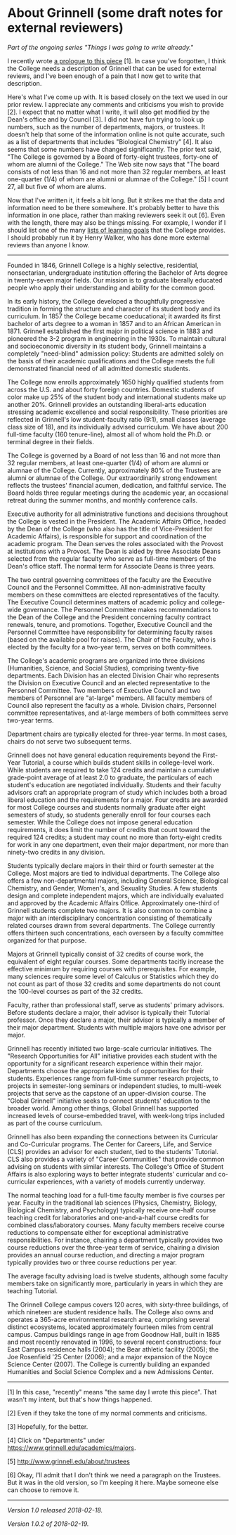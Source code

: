 About Grinnell (some draft notes for external reviewers)
========================================================

_Part of the ongoing series "Things I was going to write already."_

I recently wrote [a prologue to this
piece](prologue-about-grinnell-external-reviewers) [1].  In case you've
forgotten, I think the College needs a description of Grinnell that can
be used for external reviews, and I've been enough of a pain that I now
get to write that description.

Here's what I've come up with.  It is based closely on the text we used
in our prior review.  I appreciate any comments and criticisms you wish
to provide [2].  I expect that no matter what I write, it will also get
modified by the Dean's office and by Council [3].  I did not have fun
trying to look up numbers, such as the number of departments, majors,
or trustees.  It doesn't help that some of the information online
is not quite accurate, such as a list of departments that includes
"Biological Chemistry" [4].  It also seems that some numbers have changed
significantly.  The prior text said, "The College is governed by a Board
of forty-eight trustees, forty-one of whom are alumni of the College."
The Web site now says that "The board consists of not less than 16 and
not more than 32 regular members, at least one-quarter (1/4) of whom
are alumni or alumnae of the College." [5]  I count 27, all but five
of whom are alums.

Now that I've written it, it feels a bit long.  But it strikes me that
the data and information need to be there somewhere.  It's probably better
to have this information in one place, rather than making reviewers seek
it out [6].  Even with the length, there may also be things missing.
For example, I wonder if I should list one of the many [lists of learning
goals](too-many-goals-2017-09-10) that the College provides.  I should
probably run it by Henry Walker, who has done more external reviews than
anyone I know.

---

Founded in 1846, Grinnell College is a highly selective, residential,
nonsectarian, undergraduate institution offering the Bachelor of
Arts degree in twenty-seven major fields. Our mission is to graduate
liberally educated people who apply their understanding and ability for
the common good.

In its early history, the College developed a thoughtfully progressive
tradition in forming the structure and character of its student body
and its curriculum. In 1857 the College became coeducational; it
awarded its first bachelor of arts degree to a woman in 1857 and to
an African American in 1871. Grinnell established the first major in
political science in 1883 and pioneered the 3-2 program in engineering
in the 1930s. To maintain cultural and socioeconomic diversity in its
student body, Grinnell maintains a completely "need-blind" admission
policy: Students are admitted solely on the basis of their academic
qualifications and the College meets the full demonstrated financial
need of all admitted domestic students.

The College now enrolls approximately 1650 highly qualified students from
across the U.S. and about forty foreign countries.  Domestic students
of color make up 25% of the student body and international students
make up another 20%.  Grinnell provides an outstanding liberal-arts
education stressing academic excellence and social responsibility.
These priorities are reflected in Grinnell's low student-faculty ratio
(9:1), small classes (average class size of 18), and its individually
advised curriculum.  We have about 200 full-time faculty (160
tenure-line), almost all of whom hold the Ph.D. or terminal degree in
their fields.

The College is governed by a Board of not less than 16 and not more than
32 regular members, at least one-quarter (1/4) of whom are alumni or
alumnae of the College.  Currently, approximately 80% of the Trustees
are alumni or alumnae of the College.  Our extraordinarily strong
endowment reflects the trustees' financial acumen, dedication, and
faithful service. The Board holds three regular meetings during the
academic year, an occasional retreat during the summer months, and
monthly conference calls.

Executive authority for all administrative functions and decisions
throughout the College is vested in the President. The Academic Affairs
Office, headed by the Dean of the College (who also has the title
of Vice-President for Academic Affairs), is responsible for support
and coordination of the academic program.  The Dean serves the roles
associated with the Provost at institutions with a Provost.  The Dean
is aided by three Associate Deans selected from the regular faculty
who serve as full-time members of the Dean's office staff.  The normal
term for Associate Deans is three years. 

The two central governing committees of the faculty are the Executive
Council and the Personnel Committee. All non-administrative faculty
members on these committees are elected representatives of the
faculty. The Executive Council determines matters of academic policy and
college-wide governance. The Personnel Committee makes recommendations
to the Dean of the College and the President concerning faculty contract
renewals, tenure, and promotions. Together, Executive Council and the
Personnel Committee have responsibility for determining faculty raises
(based on the available pool for raises).  The Chair of the Faculty, who
is elected by the faculty for a two-year term, serves on both committees.

The College's academic programs are organized into three divisions
(Humanities, Science, and Social Studies), comprising twenty-five
departments. Each Division has an elected Division Chair who represents
the Division on Executive Council and an elected representative to the
Personnel Committee.  Two members of Executive Council and two members of
Personnel are "at-large" members.  All faculty members of Council also
represent the faculty as a whole.  Division chairs, Personnel committee
representatives, and at-large members of both committees serve two-year
terms.

Department chairs are typically elected for three-year terms.  In most
cases, chairs do not serve two subsequent terms.

Grinnell does not have general education requirements beyond the
First-Year Tutorial, a course which builds student skills in college-level
work.  While students are required to take 124 credits and maintain
a cumulative grade-point average of at least 2.0 to graduate, the
particulars of each student's education are negotiated individually.
Students and their faculty advisors craft an appropriate program of study
which includes both a broad liberal education and the requirements for
a major.  Four credits are awarded for most College courses and students
normally graduate after eight semesters of study, so students generally
enroll for four courses each semester.  While the College does not impose
general education requirements, it does limit the number of credits that
count toward the required 124 credits; a student may count no more than
forty-eight credits for work in any one department, even their major
department, nor more than ninety-two credits in any division.

Students typically declare majors in their third or fourth semester at
the College.  Most majors are tied to individual departments.  The College
also offers a few non-departmental majors, including General Science,
Biological Chemistry, and Gender, Women's, and Sexuality Studies.  A few
students design and complete independent majors, which are individually
evaluated and approved by the Academic Affairs Office.  Approximately
one-third of Grinnell students complete two majors.  It is also common
to combine a major with an interdisciplinary concentration consisting of
thematically related courses drawn from several departments. The College
currently offers thirteen such concentrations, each overseen by a faculty
committee organized for that purpose.

Majors at Grinnell typically consist of 32 credits of course work,
the equivalent of eight regular courses.  Some departments tacitly
increase the effective minimum by requiring courses with prerequisites.
For example, many sciences require some level of Calculus or Statistics
which they do not count as part of those 32 credits and some departments do
not count the 100-level courses as part of the 32 credits.

Faculty, rather than professional staff, serve as students' primary
advisors.  Before students declare a major, their advisor is typically
their Tutorial professor.  Once they declare a major, their advisor is
typically a member of their major department.  Students with multiple
majors have one advisor per major.  

Grinnell has recently initiated two large-scale curricular initiatives.
The "Research Opportunities for All" initiative provides each student
with the opportunity for a significant research experience within
their major.  Departments choose the appropriate kinds of opportunities
for their students.  Experiences range from full-time summer research
projects, to projects in semester-long seminars or independent studies,
to multi-week projects that serve as the capstone of an upper-division
course.  The "Global Grinnell" initiative seeks to connect students'
education to the broader world.  Among other things, Global Grinnell
has supported increased levels of course-embedded travel, with week-long
trips included as part of the course curriculum.

Grinnell has also been expanding the connections between its Curricular
and Co-Curricular programs.  The Center for Careers, Life, and Service
(CLS) provides an advisor for each student, tied to the students'
Tutorial.  CLS also provides a variety of "Career Communities" that
provide common advising on students with similar interests.  The College's
Office of Student Affairs is also exploring ways to better integrate
students' curricular and co-curricular experiences, with a variety of
models currently underway.

The normal teaching load for a full-time faculty member is five courses
per year.  Faculty in the traditional lab sciences (Physics, Chemistry,
Biology, Biological Chemistry, and Psychology) typically receive one-half
course teaching credit for laboratories and one-and-a-half course credits
for combined class/laboratory courses.  Many faculty members receive
course reductions to compensate either for exceptional administrative
responsibilities.  For instance, chairing a department typically provides
two course reductions over the three-year term of service, chairing
a division provides an annual course reduction, and directing a major
program typically provides two or three course reductions per year.

The average faculty advising load is twelve students, although some
faculty members take on significantly more, particularly in years in
which they are teaching Tutorial.

The Grinnell College campus covers 120 acres, with sixty-three buildings,
of which nineteen are student residence halls. The College also owns
and operates a 365-acre environmental research area, comprising several
distinct ecosystems, located approximately fourteen miles from central
campus. Campus buildings range in age from Goodnow Hall, built in 1885
and most recently renovated in 1996, to several recent constructions:
four East Campus residence halls (2004); the Bear athletic facility (2005);
the Joe Rosenfield '25 Center (2006); and a major expansion of the Noyce
Science Center (2007).  The College is currently building an expanded
Humanities and Social Science Complex and a new Admissions Center.

---

[1] In this case, "recently" means "the same day I wrote this piece".
That wasn't my intent, but that's how things happened.

[2] Even if they take the tone of my normal comments and criticisms.

[3] Hopefully, for the better.

[4] Click on "Departments" under <https://www.grinnell.edu/academics/majors>.

[5] <http://www.grinnell.edu/about/trustees>

[6] Okay, I'll admit that I don't think we need a paragraph on the Trustees.
But it was in the old version, so I'm keeping it here.  Maybe someone else
can choose to remove it.

---

*Version 1.0 released 2018-02-18.*

*Version 1.0.2 of 2018-02-19.*
